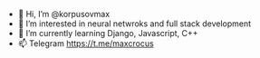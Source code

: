 - 👋 Hi, I’m @korpusovmax
- 👀 I’m interested in neural netwroks and full stack development
- 🌱 I’m currently learning Django, Javascript, C++
- 📫 Telegram https://t.me/maxcrocus

<!---
korpusovmax/korpusovmax is a ✨ special ✨ repository because its `README.md` (this file) appears on your GitHub profile.
You can click the Preview link to take a look at your changes.
--->
